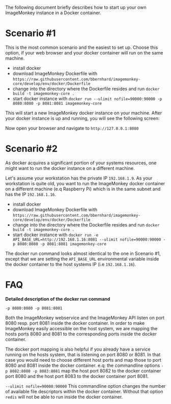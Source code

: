 The following document briefly describes how to start up your own ImageMonkey instance in a Docker container. 

# Scenario #1
This is the most common scenario and the easiest to set up. Choose this option, if your web browser and your docker container will run on the same machine. 

* install docker
* download ImageMonkey Dockerfile with `https://raw.githubusercontent.com/bbernhard/imagemonkey-core/develop/env/docker/Dockerfile`
* change into the directory where the Dockerfile resides and run `docker build -t imagemonkey-core .`
* start docker instance with `docker run --ulimit nofile=90000:90000 -p 8080:8080 -p 8081:8081 imagemonkey-core`

This will start a new ImageMonkey docker instance on your machine. After your docker instance is up and running, you will see the following screen: 

Now open your browser and navigate to `http://127.0.0.1:8080`

# Scenario #2
As docker acquires a significant portion of your systems resources, one might want to run the docker instance on a different machine. 

Let's assume your workstation has the private IP `192.168.1.9`. As your workstation is quite old, you want to run the ImageMonkey docker container on a different machine (e.q Raspberry Pi) which is in the same subnet and has the IP `192.168.1.16`. 

* install docker
* download ImageMonkey Dockerfile with `https://raw.githubusercontent.com/bbernhard/imagemonkey-core/develop/env/docker/Dockerfile`
* change into the directory where the Dockerfile resides and run `docker build -t imagemonkey-core .`
* start docker instance with `docker run -e API_BASE_URL=http://192.168.1.16:8081 --ulimit nofile=90000:90000 -p 8080:8080 -p 8081:8081 imagemonkey-core`

The docker run command looks almost identical to the one in Scenario #1, except that we are setting the `API_BASE_URL` environmental variable inside the docker container to the host systems IP (i.e `192.168.1.16`).

# FAQ
**Detailed description of the docker run command** 

`-p 8080:8080 -p 8081:8081`

Both the ImageMonkey webservice and the ImageMonkey API listen on port 8080 resp. port 8081 inside the docker container.
In order to make ImageMonkey easily accessible on the host system, we are mapping the hosts ports 8080 and 8081 
to the corresponding ports inside the docker container. 

The docker port mapping is also helpful if you already have a service running on the hosts system, that is listening on port 8080 or 8081. In that case you would need to choose different host ports and map those to port 8080 and 8081 inside the docker container. e.q: the commandline options `-p 8082:8080 -p 8083:8081` map the host port 8082 to the docker container port 8080 and the host port 8083 to the docker container port 8081. 

`--ulimit nofile=90000:90000` This commandline option changes the number of available file descriptors within the docker container. Without that option `redis` will not be able to run inside the docker container. 

